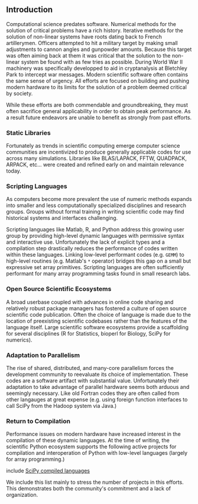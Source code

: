 
Introduction
------------

Computational science predates software.  Numerical methods for the solution of critical problems have a rich history.  Iterative methods for the solution of non-linear systems have roots dating back to French artillerymen.  Officers attempted to hit a military target by making small adjustments to cannon angles and gunpowder amounts.  Because this target was often aiming back at them it was critical that the solution to the non-linear system be found with as few tries as possible.  During World War II machinery was specifically developped to aid in cryptanalysis at Bletchley Park to intercept war messages.  Modern scientific software often contains the same sense of urgency.  All efforts are focused on building and pushing modern hardware to its limits for the solution of a problem deemed critical by society.

While these efforts are both commendable and groundbreaking, they must often sacrifice general applicability in order to obtain peak performance.  As a result future endeavors are unable to benefit as strongly from past efforts. 


### Static Libraries

Fortunately as trends in scientific computing emerge computer science communities are incentivized to produce generally applicable codes for use across many simulations.  Libraries like BLAS/LAPACK, FFTW, QUADPACK, ARPACK, etc... were created and refined early on and maintain relevance today.


### Scripting Languages

As computers become more prevalent the use of numeric methods expands into smaller and less computationally specialized disciplines and research groups.  Groups without formal training in writing scientific code may find historical systems and interfaces challenging.

Scripting languages like Matlab, R, and Python address this growing user group by providing high-level dynamic languages with permissive syntax and interactive use.  Unfortunately the lack of explicit types and a compilation step drastically reduces the performance of codes written within these languages.  Linking low-level performant codes (e.g. `GEMM`) to high-level routines (e.g. Matlab's `*` operator) bridges this gap on a small but expressive set array primitives.  Scripting languages are often sufficiently performant for many array programming tasks found in small research labs.


### Open Source Scientific Ecosystems 

A broad userbase coupled with advances in online code sharing and relatively robust package managers has fostered a culture of open source scientific code publication.  Often the choice of language is made due to the location of preexisting scientific codebases rather than the features of the language itself.  Large scientific software ecosystems provide a scaffolding for several disciplines (R for Statistics, bioperl for Biology, SciPy for numerics).


### Adaptation to Parallelism

The rise of shared, distributed, and many-core parallelism forces the development community to reevaluate its choice of implementation.  These codes are a software artifact with substantial value.  Unfortunately their adaptation to take advantage of parallel hardware seems both arduous and seemingly necessary.  Like old Fortran codes they are often called from other langauges at great expense (e.g. using foreign function interfaces to call SciPy from the Hadoop system via Java.)


### Return to Compilation

Performance issues on modern hardware have increased interest in the compilation of these dynamic languages.  At the time of writing, the scientific Python ecosystem supports the following active projects for compilation and interoperation of Python with low-level languages (largely for array programming.)

include [SciPy compiled languages](scipy-compiled-langs.md)

We include this list mainly to stress the number of projects in this efforts.  This demonstrates both the community's commitment and a lack of organization.

